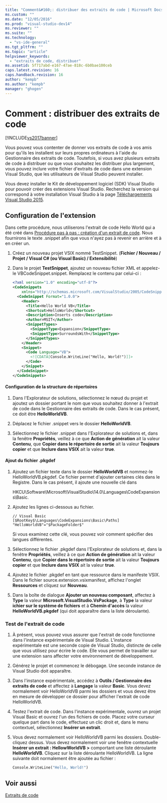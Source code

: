 ```yaml
---
title: "Comment&#160;: distribuer des extraits de code | Microsoft Docs"
ms.custom: ""
ms.date: "12/05/2016"
ms.prod: "visual-studio-dev14"
ms.reviewer: ""
ms.suite: ""
ms.technology: 
  - "vs-ide-general"
ms.tgt_pltfrm: ""
ms.topic: "article"
helpviewer_keywords: 
  - "extraits de code, distribuer"
ms.assetid: 5f717abd-e167-47ae-818c-6b0bae100ceb
caps.latest.revision: 16
caps.handback.revision: 16
author: "kempb"
ms.author: "kempb"
manager: "ghogen"
---
```

# Comment&#160;: distribuer des extraits de code
[!INCLUDE[vs2017banner](../code-quality/includes/vs2017banner.md)]

Vous pouvez vous contenter de donner vos extraits de code à vos amis pour qu'ils les installent sur leurs propres ordinateurs à l'aide du Gestionnaire des extraits de code.  Toutefois, si vous avez plusieurs extraits de code à distribuer ou que vous souhaitez les distribuer plus largement, vous pouvez inclure votre fichier d'extraits de code dans une extension Visual Studio, que les utilisateurs de Visual Studio peuvent installer.  
  
 Vous devez installer le Kit de développement logiciel \(SDK\) Visual Studio pour pouvoir créer des extensions Visual Studio.  Recherchez la version qui correspond à votre installation Visual Studio à la page [Téléchargements Visual Studio 2015](http://www.visualstudio.com/downloads/visual-studio-2015-downloads-vs.aspx).  
  
## Configuration de l'extension  
 Dans cette procédure, nous utiliserons l'extrait de code Hello World qui a été créé dans [Procédure pas à pas : création d'un extrait de code](../ide/walkthrough-creating-a-code-snippet.md).  Nous fournirons le texte .snippet afin que vous n'ayez pas à revenir en arrière et à en créer un.  
  
1.  Créez un nouveau projet VSIX nommé TestSnippet.  \(**Fichier \/ Nouveau \/ Projet \/ Visual C\# \(ou Visual Basic\) \/ Extensibilité**\)  
  
2.  Dans le projet **TestSnippet**, ajoutez un nouveau fichier XML et appelez\-le VBCodeSnippet.snippet.  Remplacez le contenu par celui\-ci :  
  
    ```xml  
    <?xml version="1.0" encoding="utf-8"?>  
    <CodeSnippets  
        xmlns="http://schemas.microsoft.com/VisualStudio/2005/CodeSnippet">  
      <CodeSnippet Format="1.0.0">  
        <Header>  
          <Title>Hello World VB</Title>  
          <Shortcut>HelloWorld</Shortcut>  
          <Description>Inserts code</Description>  
          <Author>MSIT</Author>  
          <SnippetTypes>  
            <SnippetType>Expansion</SnippetType>  
            <SnippetType>SurroundsWith</SnippetType>  
          </SnippetTypes>  
        </Header>  
        <Snippet>  
          <Code Language="VB">  
            <![CDATA[Console.WriteLine("Hello, World!")]]>  
          </Code>  
        </Snippet>  
      </CodeSnippet>  
    </CodeSnippets>  
    ```  
  
#### Configuration de la structure de répertoires  
  
1.  Dans l'Explorateur de solutions, sélectionnez le nœud du projet et ajoutez un dossier portant le nom que vous souhaitez donner à l'extrait de code dans le Gestionnaire des extraits de code.  Dans le cas présent, ce doit être **HelloWorldVB**.  
  
2.  Déplacez le fichier .snippet vers le dossier **HelloWorldVB**.  
  
3.  Sélectionnez le fichier .snippet dans l'Explorateur de solutions et, dans la fenêtre **Propriétés**, veillez à ce que **Action de génération** ait la valeur **Contenu**, que **Copier dans le répertoire de sortie** ait la valeur **Toujours copier** et que **Inclure dans VSIX** ait la valeur **true**.  
  
#### Ajout du fichier .pkgdef  
  
1.  Ajoutez un fichier texte dans le dossier **HelloWorldVB** et nommez\-le HelloWorldVB.pkgdef.  Ce fichier permet d'ajouter certaines clés dans le Registre.  Dans le cas présent, il ajoute une nouvelle clé dans  
  
     HKCU\\Software\\Microsoft\\VisualStudio\\14.0\\Languages\\CodeExpansions\\Basic.  
  
2.  Ajoutez les lignes ci\-dessous au fichier.  
  
    ```  
    // Visual Basic   
    [$RootKey$\Languages\CodeExpansions\Basic\Paths]   
    "HelloWorldVB"="$PackageFolder$"  
    ```  
  
     Si vous examinez cette clé, vous pouvez voir comment spécifier des langues différentes.  
  
3.  Sélectionnez le fichier .pkgdef dans l'Explorateur de solutions et, dans la fenêtre **Propriétés**, veillez à ce que **Action de génération** ait la valeur **Contenu**, que **Copier dans le répertoire de sortie** ait la valeur **Toujours copier** et que **Inclure dans VSIX** ait la valeur **true**.  
  
4.  Ajoutez le fichier .pkgdef en tant que ressource dans le manifeste VSIX.  Dans le fichier source.extension.vsixmanifest, affichez l'onglet **Ressources** et cliquez sur **Nouveau**.  
  
5.  Dans la boîte de dialogue **Ajouter un nouveau composant**, affectez à **Type** la valeur **Microsoft.VisualStudio.VsPackage**, à **Type** la valeur **ichier sur le système de fichiers** et à **Chemin d'accès** la valeur **HelloWorldVB.pkgdef** \(qui doit apparaître dans la liste déroulante\).  
  
### Test de l'extrait de code  
  
1.  À présent, vous pouvez vous assurer que l'extrait de code fonctionne dans l'instance expérimentale de Visual Studio.  L'instance expérimentale est une seconde copie de Visual Studio, distincte de celle que vous utilisez pour écrire le code.  Elle vous permet de travailler sur une extension sans affecter votre environnement de développement.  
  
2.  Générez le projet et commencez le débogage.  Une seconde instance de Visual Studio doit apparaître.  
  
3.  Dans l'instance expérimentale, accédez à **Outils \/ Gestionnaire des extraits de code** et affectez à **Langage** la valeur **Basic**.  Vous devez normalement voir HelloWorldVB parmi les dossiers et vous devez être en mesure de développer ce dossier pour afficher l'extrait de code HelloWorldVB.  
  
4.  Testez l'extrait de code.  Dans l'instance expérimentale, ouvrez un projet Visual Basic et ouvrez l'un des fichiers de code.  Placez votre curseur quelque part dans le code, effectuez un clic droit et, dans le menu contextuel, sélectionnez **Insérer un extrait**.  
  
5.  Vous devez normalement voir HelloWorldVB parmi les dossiers.  Double\-cliquez dessus.  Vous devez normalement voir une fenêtre contextuelle **Insérer un extrait : HellowWorldVB \>** comportant une liste déroulante **HelloWorldVB**.  Cliquez sur la liste déroulante HelloWorldVB.  La ligne suivante doit normalement être ajoutée au fichier :  
  
    ```vb  
    Console.WriteLine("Hello, World!")  
    ```  
  
## Voir aussi  
 [Extraits de code](../ide/code-snippets.md)